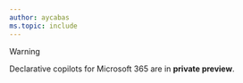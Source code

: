 ```yaml
---
author: aycabas
ms.topic: include
---
```


<!-- markdownlint-disable MD041-->

> [!WARNING]
>
> Declarative copilots for Microsoft 365 are in **private preview**.
